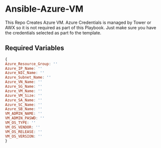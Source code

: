# Ansible-Azure-VM

This Repo Creates Azure VM. Azure Credentials is managed by Tower or AWX so it is not required as part of this Playbook. Just make sure you have the credentials selected as part fo the template.


## Required Variables

```javascript
{
Azure_Resource_Group: ''
Azure_IP_Name: ''
Azure_NIC_Name: ''
Azure_Subnet_Name: ''
Azure_VN_Name: ''
Azure_SG_Name: ''
Azure_VM_Name: ''
Azure_VM_Size: ''
Azure_SA_Name: ''
Azure_SC_Name: ''
Azure_SB_Name: ''
VM_ADMIN_NAME: ''
VM_ADMIN_PASWD: ''
VM_OS_TYPE: ''
VM_OS_VENDOR: ''
VM_OS_RELEASE: ''
VM_OS_VERSION: ''
}
```